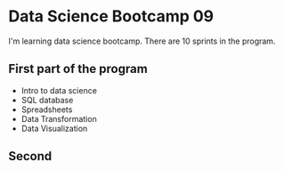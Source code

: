 # Data Science Bootcamp 09

I'm learning data science bootcamp. There are 10 sprints in the program.

## First part of the program
- Intro to data science
- SQL database
- Spreadsheets
- Data Transformation
- Data Visualization

## Second
